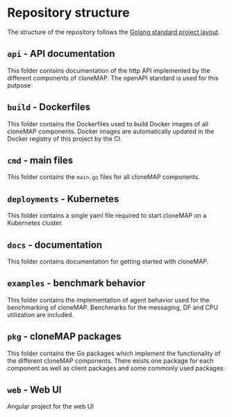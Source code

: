 # Repository structure

The structure of the repository follows the [Golang standard project layout](https://github.com/golang-standards/project-layout).

## `api` - API documentation

This folder contains documentation of the http API implemented by the different components of cloneMAP. The openAPI standard is used for this putpose

## `build` - Dockerfiles

This folder contains the Dockerfiles used to build Docker images of all cloneMAP components. Docker images are automatically updated in the Docker registry of this project by the CI.

## `cmd` - main files

This folder contains the `main.go` files for all cloneMAP components.

## `deployments` - Kubernetes

This folder contains a single yaml file required to start cloneMAP on a Kubernetes cluster.

## `docs` - documentation

This folder contains documentation for getting started with cloneMAP.

## `examples` - benchmark behavior

This folder contains the implementation of agent behavior used for the benchmarking of cloneMAP. Benchmarks for the messaging, DF and CPU utilization are included.

## `pkg` - cloneMAP packages

This folder contains the Go packages which implement the functionality of the different cloneMAP components. There exists one package for each component as well as client packages and some commonly used packages.

## `web` - Web UI

Angular project for the web UI
